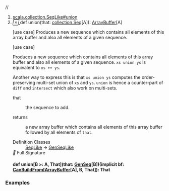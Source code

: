 //
<ol>
<li><a href="https://www.scala-lang.org/api/2.12.3/scala/collection/mutable/ArrayBuffer.html#union(that:Seq[A]):scala.collection.mutable.ArrayBuffer[A]">scala.collection.SeqLike#union</a></li>
<li name="scala.collection.SeqLike#union" visbl="pub" class="indented0 " data-isabs="false" fullcomment="yes" group="Ungrouped"> <a id="union(that:Seq[A]):scala.collection.mutable.ArrayBuffer[A]"></a><a id="union(collection.Seq[A]):ArrayBuffer[A]"></a> <span class="permalink"> <a href="../../../scala/collection/mutable/ArrayBuffer.html#union(that:Seq[A]):scala.collection.mutable.ArrayBuffer[A]" title="Permalink"> <i class="material-icons"></i> </a> </span> <span class="modifier_kind"> <span class="modifier"></span> <span class="kind">def</span> </span> <span class="symbol"> <span class="name">union</span><span class="params">(<span name="that">that: <a href="../Seq.html" class="extype" name="scala.collection.Seq">collection.Seq</a>[<span class="extype" name="scala.collection.mutable.ArrayBuffer.A">A</span>]</span>)</span><span class="result">: <a href="" class="extype" name="scala.collection.mutable.ArrayBuffer">ArrayBuffer</a>[<span class="extype" name="scala.collection.mutable.ArrayBuffer.A">A</span>]</span> </span> <p class="shortcomment cmt">[use case] Produces a new sequence which contains all elements of this array buffer and also all elements of a given sequence.</p>
 <div class="fullcomment">
  [use case] 
  <div class="comment cmt">
   <p> Produces a new sequence which contains all elements of this array buffer and also all elements of a given sequence. <code>xs union ys</code> is equivalent to <code>xs ++ ys</code>.</p>
   <p> Another way to express this is that <code>xs union ys</code> computes the order-preserving multi-set union of <code>xs</code> and <code>ys</code>. <code>union</code> is hence a counter-part of <code>diff</code> and <code>intersect</code> which also work on multi-sets.</p>
  </div>
  <dl class="paramcmts block">
   <dt class="param">
    that
   </dt>
   <dd class="cmt">
    <p>the sequence to add.</p>
   </dd>
   <dt>
    returns
   </dt>
   <dd class="cmt">
    <p>a new array buffer which contains all elements of this array buffer followed by all elements of <code>that</code>.</p>
   </dd>
  </dl>
  <dl class="attributes block"> 
   <dt>
    Definition Classes
   </dt>
   <dd>
    <a href="../SeqLike.html" class="extype" name="scala.collection.SeqLike">SeqLike</a> → 
    <a href="../GenSeqLike.html" class="extype" name="scala.collection.GenSeqLike">GenSeqLike</a>
   </dd>
   <div class="full-signature-block toggleContainer"> 
    <span class="toggle"> <i class="material-icons"></i> Full Signature </span> 
    <div class="hiddenContent full-signature-usecase">
     <h4 id="signature" class="signature"> <span class="modifier_kind"> <span class="modifier"></span> <span class="kind">def</span> </span> <span class="symbol"> <span class="name">union</span><span class="tparams">[<span name="B">B &gt;: <span class="extype" name="scala.collection.mutable.ArrayBuffer.A">A</span></span>, <span name="That">That</span>]</span><span class="params">(<span name="that">that: <a href="../GenSeq.html" class="extype" name="scala.collection.GenSeq">GenSeq</a>[<span class="extype" name="scala.collection.SeqLike.union.B">B</span>]</span>)</span><span class="params">(<span class="implicit">implicit </span><span name="bf">bf: <a href="../generic/CanBuildFrom.html" class="extype" name="scala.collection.generic.CanBuildFrom">CanBuildFrom</a>[<a href="" class="extype" name="scala.collection.mutable.ArrayBuffer">ArrayBuffer</a>[<span class="extype" name="scala.collection.mutable.ArrayBuffer.A">A</span>], <span class="extype" name="scala.collection.SeqLike.union.B">B</span>, <span class="extype" name="scala.collection.SeqLike.union.That">That</span>]</span>)</span><span class="result">: <span class="extype" name="scala.collection.SeqLike.union.That">That</span></span> </span> </h4>
    </div> 
   </div>
  </dl>
 </div> </li>
        </ol>


### Examples



